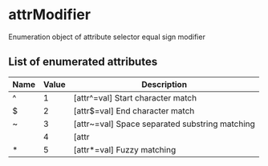 # attrModifier

Enumeration object of attribute selector equal sign modifier

## List of enumerated attributes

Name | Value | Description
---- | ---- | ----
^ | 1 | \[attr^=val] Start character match
$ | 2 | \[attr$=val] End character match
~ | 3 | \[attr~=val] Space separated substring matching
| | 4 | \[attr|=val] Matching substrings separated by dashes
\* | 5 | \[attr*=val] Fuzzy matching
